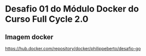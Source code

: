 # Desafio 01 do Módulo Docker do Curso Full Cycle 2.0

## Imagem docker 
https://hub.docker.com/repository/docker/philippeberto/desafio-go